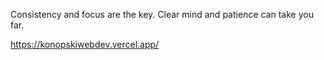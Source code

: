 Consistency and focus are the key. Clear mind and patience can take you far.

https://konopskiwebdev.vercel.app/

<!---
misiekhardcore/misiekhardcore is a ✨ special ✨ repository because its `README.md` (this file) appears on your GitHub profile.
You can click the Preview link to take a look at your changes.
--->
